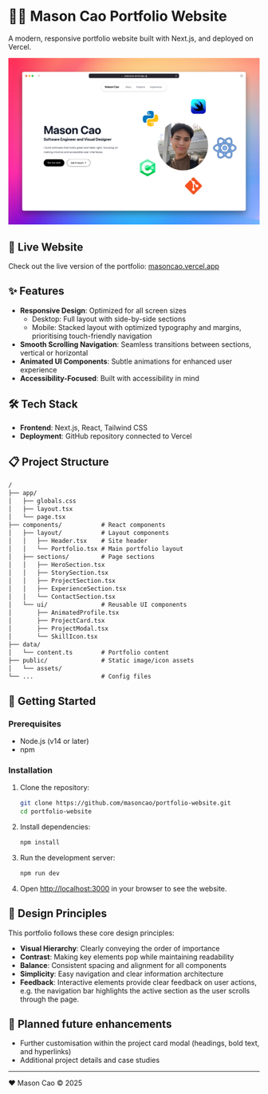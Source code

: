 # 👨‍💻 Mason Cao Portfolio Website

A modern, responsive portfolio website built with Next.js, and deployed on Vercel.

![Website Preview Image](public/assets/images/portfolio-preview.jpg)

## 🚀 Live Website

Check out the live version of the portfolio: [masoncao.vercel.app](https://masoncao.vercel.app)

## ✨ Features

- **Responsive Design**: Optimized for all screen sizes
  - Desktop: Full layout with side-by-side sections
  - Mobile: Stacked layout with optimized typography and margins, prioritising touch-friendly navigation
- **Smooth Scrolling Navigation**: Seamless transitions between sections, vertical or horizontal
- **Animated UI Components**: Subtle animations for enhanced user experience
- **Accessibility-Focused**: Built with accessibility in mind

## 🛠️ Tech Stack

- **Frontend**: Next.js, React, Tailwind CSS
- **Deployment**: GitHub repository connected to Vercel

## 📋 Project Structure

```
/
├── app/
│   ├── globals.css
│   ├── layout.tsx
│   └── page.tsx
├── components/           # React components
│   ├── layout/           # Layout components
│   │   ├── Header.tsx    # Site header
│   │   └── Portfolio.tsx # Main portfolio layout
│   ├── sections/         # Page sections
│   │   ├── HeroSection.tsx
│   │   ├── StorySection.tsx
│   │   ├── ProjectSection.tsx
│   │   ├── ExperienceSection.tsx
│   │   └── ContactSection.tsx
│   └── ui/               # Reusable UI components
│       ├── AnimatedProfile.tsx
│       ├── ProjectCard.tsx
│       ├── ProjectModal.tsx
│       └── SkillIcon.tsx
├── data/
│   └── content.ts        # Portfolio content
├── public/               # Static image/icon assets
│   └── assets/
└── ...                   # Config files
```

## 🚀 Getting Started

### Prerequisites

- Node.js (v14 or later)
- npm

### Installation

1. Clone the repository:

   ```bash
   git clone https://github.com/masoncao/portfolio-website.git
   cd portfolio-website
   ```

2. Install dependencies:

   ```bash
   npm install
   ```

3. Run the development server:

   ```bash
   npm run dev
   ```

4. Open [http://localhost:3000](http://localhost:3000) in your browser to see the website.

## 🎨 Design Principles

This portfolio follows these core design principles:

- **Visual Hierarchy**: Clearly conveying the order of importance
- **Contrast**: Making key elements pop while maintaining readability
- **Balance**: Consistent spacing and alignment for all components
- **Simplicity**: Easy navigation and clear information architecture
- **Feedback**: Interactive elements provide clear feedback on user actions, e.g. the navigation bar highlights the active section as the user scrolls through the page.

## 🔄 Planned future enhancements

- Further customisation within the project card modal (headings, bold text, and hyperlinks)
- Additional project details and case studies

---

❤️ Mason Cao © 2025
